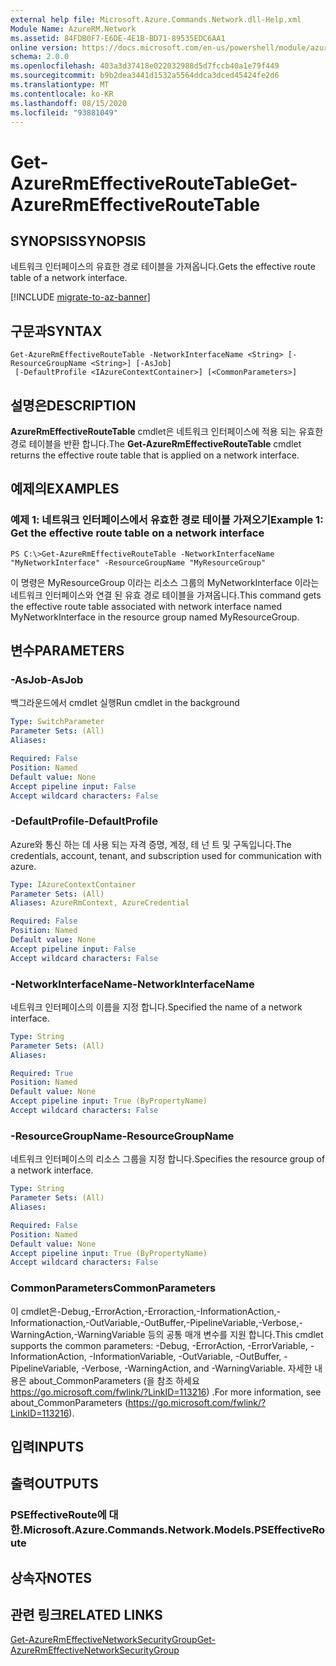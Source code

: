 ```yaml
---
external help file: Microsoft.Azure.Commands.Network.dll-Help.xml
Module Name: AzureRM.Network
ms.assetid: 84FDB0F7-E6DE-4E1B-BD71-89535EDC6AA1
online version: https://docs.microsoft.com/en-us/powershell/module/azurerm.network/get-azurermeffectiveroutetable
schema: 2.0.0
ms.openlocfilehash: 403a3d37418e022032988d5d7fccb40a1e79f449
ms.sourcegitcommit: b9b2dea3441d1532a5564ddca3dced45424fe2d6
ms.translationtype: MT
ms.contentlocale: ko-KR
ms.lasthandoff: 08/15/2020
ms.locfileid: "93881049"
---
```

# <span data-ttu-id="f252e-101">Get-AzureRmEffectiveRouteTable</span><span class="sxs-lookup"><span data-stu-id="f252e-101">Get-AzureRmEffectiveRouteTable</span></span>

## <span data-ttu-id="f252e-102">SYNOPSIS</span><span class="sxs-lookup"><span data-stu-id="f252e-102">SYNOPSIS</span></span>
<span data-ttu-id="f252e-103">네트워크 인터페이스의 유효한 경로 테이블을 가져옵니다.</span><span class="sxs-lookup"><span data-stu-id="f252e-103">Gets the effective route table of a network interface.</span></span>

[!INCLUDE [migrate-to-az-banner](../../includes/migrate-to-az-banner.md)]

## <span data-ttu-id="f252e-104">구문과</span><span class="sxs-lookup"><span data-stu-id="f252e-104">SYNTAX</span></span>

```
Get-AzureRmEffectiveRouteTable -NetworkInterfaceName <String> [-ResourceGroupName <String>] [-AsJob]
 [-DefaultProfile <IAzureContextContainer>] [<CommonParameters>]
```

## <span data-ttu-id="f252e-105">설명은</span><span class="sxs-lookup"><span data-stu-id="f252e-105">DESCRIPTION</span></span>
<span data-ttu-id="f252e-106">**AzureRmEffectiveRouteTable** cmdlet은 네트워크 인터페이스에 적용 되는 유효한 경로 테이블을 반환 합니다.</span><span class="sxs-lookup"><span data-stu-id="f252e-106">The **Get-AzureRmEffectiveRouteTable** cmdlet returns the effective route table that is applied on a network interface.</span></span>

## <span data-ttu-id="f252e-107">예제의</span><span class="sxs-lookup"><span data-stu-id="f252e-107">EXAMPLES</span></span>

### <span data-ttu-id="f252e-108">예제 1: 네트워크 인터페이스에서 유효한 경로 테이블 가져오기</span><span class="sxs-lookup"><span data-stu-id="f252e-108">Example 1: Get the effective route table on a network interface</span></span>
```
PS C:\>Get-AzureRmEffectiveRouteTable -NetworkInterfaceName "MyNetworkInterface" -ResourceGroupName "MyResourceGroup"
```

<span data-ttu-id="f252e-109">이 명령은 MyResourceGroup 이라는 리소스 그룹의 MyNetworkInterface 이라는 네트워크 인터페이스와 연결 된 유효 경로 테이블을 가져옵니다.</span><span class="sxs-lookup"><span data-stu-id="f252e-109">This command gets the effective route table associated with network interface named MyNetworkInterface in the resource group named MyResourceGroup.</span></span>

## <span data-ttu-id="f252e-110">변수</span><span class="sxs-lookup"><span data-stu-id="f252e-110">PARAMETERS</span></span>

### <span data-ttu-id="f252e-111">-AsJob</span><span class="sxs-lookup"><span data-stu-id="f252e-111">-AsJob</span></span>
<span data-ttu-id="f252e-112">백그라운드에서 cmdlet 실행</span><span class="sxs-lookup"><span data-stu-id="f252e-112">Run cmdlet in the background</span></span>

```yaml
Type: SwitchParameter
Parameter Sets: (All)
Aliases: 

Required: False
Position: Named
Default value: None
Accept pipeline input: False
Accept wildcard characters: False
```

### <span data-ttu-id="f252e-113">-DefaultProfile</span><span class="sxs-lookup"><span data-stu-id="f252e-113">-DefaultProfile</span></span>
<span data-ttu-id="f252e-114">Azure와 통신 하는 데 사용 되는 자격 증명, 계정, 테 넌 트 및 구독입니다.</span><span class="sxs-lookup"><span data-stu-id="f252e-114">The credentials, account, tenant, and subscription used for communication with azure.</span></span>

```yaml
Type: IAzureContextContainer
Parameter Sets: (All)
Aliases: AzureRmContext, AzureCredential

Required: False
Position: Named
Default value: None
Accept pipeline input: False
Accept wildcard characters: False
```

### <span data-ttu-id="f252e-115">-NetworkInterfaceName</span><span class="sxs-lookup"><span data-stu-id="f252e-115">-NetworkInterfaceName</span></span>
<span data-ttu-id="f252e-116">네트워크 인터페이스의 이름을 지정 합니다.</span><span class="sxs-lookup"><span data-stu-id="f252e-116">Specified the name of a network interface.</span></span>

```yaml
Type: String
Parameter Sets: (All)
Aliases: 

Required: True
Position: Named
Default value: None
Accept pipeline input: True (ByPropertyName)
Accept wildcard characters: False
```

### <span data-ttu-id="f252e-117">-ResourceGroupName</span><span class="sxs-lookup"><span data-stu-id="f252e-117">-ResourceGroupName</span></span>
<span data-ttu-id="f252e-118">네트워크 인터페이스의 리소스 그룹을 지정 합니다.</span><span class="sxs-lookup"><span data-stu-id="f252e-118">Specifies the resource group of a network interface.</span></span>

```yaml
Type: String
Parameter Sets: (All)
Aliases: 

Required: False
Position: Named
Default value: None
Accept pipeline input: True (ByPropertyName)
Accept wildcard characters: False
```

### <span data-ttu-id="f252e-119">CommonParameters</span><span class="sxs-lookup"><span data-stu-id="f252e-119">CommonParameters</span></span>
<span data-ttu-id="f252e-120">이 cmdlet은-Debug,-ErrorAction,-Erroraction,-InformationAction,-Informationaction,-OutVariable,-OutBuffer,-PipelineVariable,-Verbose,-WarningAction,-WarningVariable 등의 공통 매개 변수를 지원 합니다.</span><span class="sxs-lookup"><span data-stu-id="f252e-120">This cmdlet supports the common parameters: -Debug, -ErrorAction, -ErrorVariable, -InformationAction, -InformationVariable, -OutVariable, -OutBuffer, -PipelineVariable, -Verbose, -WarningAction, and -WarningVariable.</span></span> <span data-ttu-id="f252e-121">자세한 내용은 about_CommonParameters (을 참조 하세요 https://go.microsoft.com/fwlink/?LinkID=113216) .</span><span class="sxs-lookup"><span data-stu-id="f252e-121">For more information, see about_CommonParameters (https://go.microsoft.com/fwlink/?LinkID=113216).</span></span>

## <span data-ttu-id="f252e-122">입력</span><span class="sxs-lookup"><span data-stu-id="f252e-122">INPUTS</span></span>

## <span data-ttu-id="f252e-123">출력</span><span class="sxs-lookup"><span data-stu-id="f252e-123">OUTPUTS</span></span>

### <span data-ttu-id="f252e-124">PSEffectiveRoute에 대 한.</span><span class="sxs-lookup"><span data-stu-id="f252e-124">Microsoft.Azure.Commands.Network.Models.PSEffectiveRoute</span></span>

## <span data-ttu-id="f252e-125">상속자</span><span class="sxs-lookup"><span data-stu-id="f252e-125">NOTES</span></span>

## <span data-ttu-id="f252e-126">관련 링크</span><span class="sxs-lookup"><span data-stu-id="f252e-126">RELATED LINKS</span></span>

[<span data-ttu-id="f252e-127">Get-AzureRmEffectiveNetworkSecurityGroup</span><span class="sxs-lookup"><span data-stu-id="f252e-127">Get-AzureRmEffectiveNetworkSecurityGroup</span></span>](./Get-AzureRmEffectiveNetworkSecurityGroup.md)


